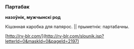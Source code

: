 ### Партабак
**назоўнік, мужчынскі род**

Кішэнная каробка для папярос. || прыметнік: партабачны.

<a rel="author">[http://rv-blr.com/](http://rv-blr.com/slounik.jsp?letterId=0&maskId=0&pageId=2197)</a>
